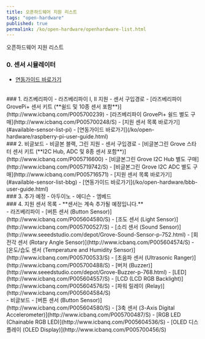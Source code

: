 ```yaml
---
title: 오픈하드웨어 지원 리스트
tags: "open-hardware"
published: true
permalink: /ko/open-hardware/openhardware-list.html
---
```


오픈하드웨어 지원 리스트

### 0. 센서 시뮬레이터
- [연동가이드 바로가기](/ko/open-hardware/sensor-simulator-user-guide.html)

<br/>
### 1. 라즈베리파이
- 라즈베리파이 I, II 지원
- 센서 구입경로
 - [라즈베리파이 GrovePi+ 센서 키트 (**쉴드 및 10종 센서 포함**)](http://www.icbanq.com/P005700239)
 - [라즈베리파이 GrovePi+ 쉴드 별도 구매](http://www.icbanq.com/P005700248/S)
 - [지원 센서 목록 바로가기](#available-sensor-list-pi)
- [연동가이드 바로가기](/ko/open-hardware/raspberry-pi-user-guide.html)

<br/>
### 2. 비글보드
- 비글본 블랙, 그린 지원
- 센서 구입경로
 - [비글본그린 Grove 스타터 센서 키트 (**I2C Hub, ADC 및 8종 센서 포함**)](http://www.icbanq.com/P005716600)
 - [비글본그린 Grove I2C Hub 별도 구매](http://www.icbanq.com/P005719742/S)
 - [비글본그린 Grove I2C ADC 별도 구매](http://www.icbanq.com/P005716571)
 - [지원 센서 목록 바로가기](#available-sensor-list-bbg)
- [연동가이드 바로가기](/ko/open-hardware/bbb-user-guide.html)

<br/>
### 3. 추가 예정
- 아두이노
- 에디슨
- 엠베드

<br/>
### 4. 지원 센서 목록
- **센서는 계속 추가될 예정입니다.**

<div id='available-sensor-list-pi'></div>
- 라즈베리파이
 - [버튼 센서 (Button Sensor)](http://www.icbanq.com/P005604580/S)
 - [조도 센서 (Light Sensor)](http://www.icbanq.com/P005700527/S)
 - [소리 센서 (Sound Sensor)](http://www.seeedstudio.com/depot/Grove-Sound-Sensor-p-752.html)
 - [회전각 센서 (Rotary Angle Sensor)](http://www.icbanq.com/P005604574/S)
 - [온도/습도 센서 (Temperature and Humidity Sensor)](http://www.icbanq.com/P005700533/S)
 - [초음파 센서 (Ultrasonic Ranger)](http://www.icbanq.com/P005700488/S)
 - [버저 (Buzzer)](http://www.seeedstudio.com/depot/Grove-Buzzer-p-768.html)
 - [LED](http://www.icbanq.com/P005604557/S)
 - [LCD (LCD RGB Backlight)](http://www.icbanq.com/P005604576/S)
 - [파워 릴레이 (Relay)](http://www.icbanq.com/P005604584/S)

<div id='available-sensor-list-bbg'></div>
- 비글보드
 - [버튼 센서 (Button Sensor)](http://www.icbanq.com/P005604580/S)
 - [3축 센서 (3-Axis Digital Accelerometer)](http://www.icbanq.com/P005700487/S)
 - [RGB LED (Chainable RGB LED)](http://www.icbanq.com/P005604536/S)
 - [OLED 디스플레이 (OLED Display)](http://www.icbanq.com/P005700456/S)